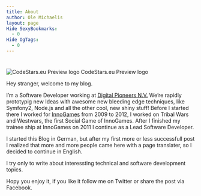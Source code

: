 ```yaml
---
title: About
author: Ole Michaelis
layout: page
Hide SexyBookmarks:
  - 0
Hide OgTags:
  - 0
---
```

# 

![CodeStars.eu Preview logo][1]
CodeStars.eu Preview logo

Hey stranger, welcome to my blog.

 [1]: http://blog.codestars.eu/wp-content/uploads/2009/08/cs_logo-300x83.png "CodeStars_preview"

I’m a Software Developer working at [Digital Pioneers N.V.][2] We’re rapidly prototypig new Ideas with awesome new bleeding edge techniques, like Symfony2, Node.js and all the other cool, new shiny stuff! Before I started there I worked for [InnoGames][3] from 2009 to 2012, I worked on Tribal Wars and Westwars, the first Social Game of InnoGames. After I finished my trainee ship at InnoGames on 2011 I continue as a Lead Software Developer.

 [2]: http://www.digitalpioneers.de
 [3]: http://www.innogames.de

I started this Blog in German, but after my first more or less successfull post I realized that more and more people came here with a page translater, so I decided to continue in English.

I try only to write about interessting technical and software development topics.

Hopy you enjoy it, if you like it follow me on Twitter or share the post via Facebook.

